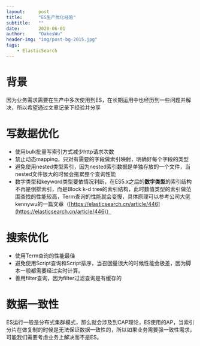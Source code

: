 ```yaml
---
layout:     post
title:      "ES生产优化经验"
subtitle:   ""
date:       2020-06-01
author:     "OakesWu"
header-img: "img/post-bg-2015.jpg"
tags:
    - ElasticSearch
---
```


# 背景
因为业务需求需要在生产中多次使用到ES，在长期运用中也经历到一些问题并解决，所以希望通过文章记录下经验并分享

# 写数据优化
- 使用bulk批量写索引方式减少http请求次数
- 禁止动态mapping，只对有需要的字段做索引映射，明确好每个字段的类型
- 避免使用nested类型索引，因为nested索引数据是单独存放的一个文件，当nested文件很大的时候会拖累整个查询性能
- 数字类型和keyword类型要依情况判断，在ES5.x之后的**数字类型**的索引结构不再是倒排索引，而是Block k-d tree的索引结构，此时数值类型的索引做范围查找的性能较高，Term查询的性能就会变慢，具体原理可以参考公司大佬kennywu的一篇文章（[https://elasticsearch.cn/article/446](https://elasticsearch.cn/article/446)）

# 搜索优化
- 使用Term查询的性能最佳
- 避免使用Script查询和Script排序，当召回量很大的时候性能会极差，因为脚本一般都需要经过实时计算。
- 善用filter查询，因为filter过滤查询是有缓存的

# 数据一致性
ES运行一般是分布式集群模式，那么就会涉及到CAP理论，ES使用的AP，当索引分片在做复制的时候是无法保证数据一致性的，所以如果业务需要强一致性需求，可能我们需要考虑业务上解决而不是ES。
